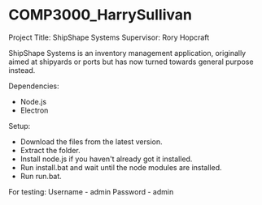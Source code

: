 # COMP3000_HarrySullivan

Project Title: ShipShape Systems
Supervisor: Rory Hopcraft

ShipShape Systems is an inventory management application, originally aimed at shipyards or ports but has now turned towards general purpose instead.

Dependencies: 
- Node.js
- Electron

Setup:
- Download the files from the latest version.
- Extract the folder.
- Install node.js if you haven't already got it installed.
- Run install.bat and wait until the node modules are installed.
- Run run.bat.

For testing:
Username - admin
Password - admin
